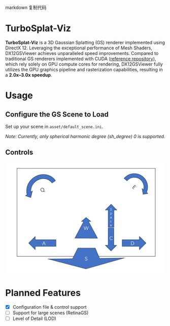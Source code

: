 
markdown
复制代码
# TurboSplat-Viz

**TurboSplat-Viz** is a 3D Gaussian Splatting (GS) renderer implemented using DirectX 12. Leveraging the exceptional performance of Mesh Shaders, DX12GSViewer achieves unparalleled speed improvements. Compared to traditional GS renderers implemented with CUDA ([reference repository](https://github.com/graphdeco-inria/gaussian-splatting)), which rely solely on GPU compute cores for rendering, DX12GSViewer fully utilizes the GPU graphics pipeline and rasterization capabilities, resulting in a **2.0x–3.0x speedup**.

# Usage

## Configure the GS Scene to Load

Set up your scene in `asset/default_scene.ini`.

*Note: Currently, only spherical harmonic degree (sh_degree) 0 is supported.*

## Controls
![Image](./doc/control.png)

# Planned Features

- [x] Configuration file & control support  
- [ ] Support for large scenes (RetinaGS)  
- [ ] Level of Detail (LOD)  